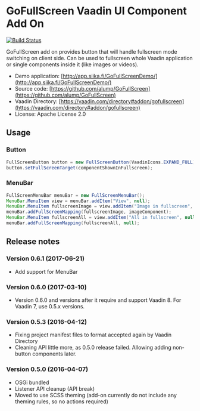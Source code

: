 GoFullScreen Vaadin UI Component Add On
=======================================

[![Build Status](https://epic.siika.fi/jenkins/job/GoFullScreen%20(Vaadin)/badge/icon)](https://epic.siika.fi/jenkins/job/GoFullScreen%20(Vaadin)/)

GoFullScreen add on provides button that will handle fullscreen mode switching
on client side. Can be used to fullscreen whole Vaadin application or single
components inside it (like images or videos).

* Demo application: [http://app.siika.fi/GoFullScreenDemo/](http://app.siika.fi/GoFullScreenDemo/)
* Source code: [https://github.com/alump/GoFullScreen](https://github.com/alump/GoFullScreen)
* Vaadin Directory: [https://vaadin.com/directory#addon/gofullscreen](https://vaadin.com/directory#addon/gofullscreen)
* License: Apache License 2.0

## Usage

### Button

```java
FullScreenButton button = new FullScreenButton(VaadinIcons.EXPAND_FULL);
button.setFullScreenTarget(componentShownInFullscreen);
```

### MenuBar

```java
FullScreenMenuBar menuBar = new FullScreenMenuBar();
MenuBar.MenuItem view = menuBar.addItem("View", null);
MenuBar.MenuItem fullscreenImage = view.addItem("Image in fullscreen", null);
menuBar.addFullScreenMapping(fullscreenImage, imageComponent);
MenuBar.MenuItem fullscreenAll = view.addItem("All in fullscreen", null);
menuBar.addFullScreenMapping(fullscreenAll, null);
```

## Release notes

### Version 0.6.1 (2017-06-21)
- Add support for MenuBar

### Version 0.6.0 (2017-03-10)
- Version 0.6.0 and versions after it require and support Vaadin 8. For Vaadin 7, use 0.5.x versions.

### Version 0.5.3 (2016-04-12)
- Fixing project manifest files to format accepted again by Vaadin Directory
- Cleaning API little more, as 0.5.0 release failed. Allowing adding non-button components later.

### Version 0.5.0 (2016-04-07)
- OSGi bundled
- Listener API cleanup (API break)
- Moved to use SCSS theming (add-on currently do not include any theming rules, so no actions required)
